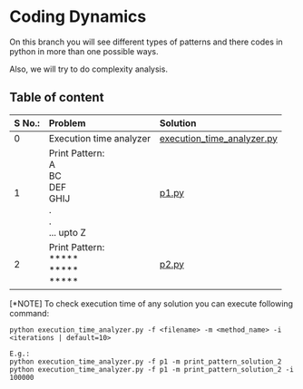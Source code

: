 # Coding Dynamics

On this branch you will see different types of patterns and there codes in python in more than one possible ways.

Also, we will try to do complexity analysis.

## Table of content

| S No.: | Problem | Solution |
|   :--- | :---    | :---     |
| 0 | Execution time analyzer | [execution_time_analyzer.py](execution_time_analyzer.py) |
| 1 | Print Pattern:<br>A<br>BC<br>DEF<br>GHIJ<br>.<br>.<br>... upto Z | [p1.py](p1.py) |
| 2 | Print Pattern:<br>\*\*\*\*\*<br>\*\*\*\*\*<br>\*\*\*\*\* | [p2.py](p2.py) |

[*NOTE] To check execution time of any solution you can execute following command:
```
python execution_time_analyzer.py -f <filename> -m <method_name> -i <iterations | default=10>

E.g.:
python execution_time_analyzer.py -f p1 -m print_pattern_solution_2
python execution_time_analyzer.py -f p1 -m print_pattern_solution_2 -i 100000
```
